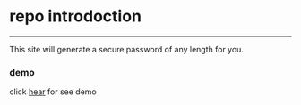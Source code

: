 # repo introdoction

---

This site will generate a secure password of any length for you.





### demo
click [hear](https://mxc0de.github.io/test-project) for see demo 